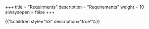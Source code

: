 +++
title = "Requirments"
description = "Requirements"
weight = 10
alwaysopen = false
+++

{{%children style="h3" description="true"%}}